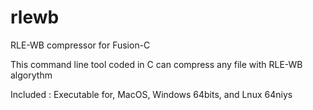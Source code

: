 # rlewb
RLE-WB compressor for Fusion-C

This command line tool coded in C can compress any file with RLE-WB algorythm

Included : Executable for, MacOS, Windows 64bits, and Lnux 64niys

